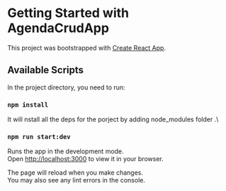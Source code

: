 # Getting Started with AgendaCrudApp

This project was bootstrapped with [Create React App](https://github.com/facebook/create-react-app).

## Available Scripts

In the project directory, you need to run:

### `npm install`

It will nstall all the deps for the porject by adding node_modules folder .\

### `npm run start:dev`

Runs the app in the development mode.\
Open [http://localhost:3000](http://localhost:3000) to view it in your browser.

The page will reload when you make changes.\
You may also see any lint errors in the console.
